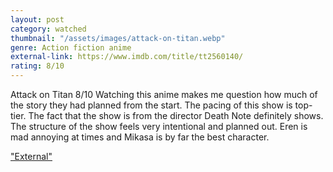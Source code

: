 ```yaml
---
layout: post
category: watched
thumbnail: "/assets/images/attack-on-titan.webp"
genre: Action fiction anime
external-link: https://www.imdb.com/title/tt2560140/
rating: 8/10
---
```

Attack on Titan
8/10
Watching this anime makes me question how much of the story they had planned from the start. The pacing of this show is top-tier. The fact that the show is from the director Death Note definitely shows. The structure of the show feels very intentional and planned out. Eren is mad annoying at times and Mikasa is by far the best character.

["External"](https://www.imdb.com/title/tt2560140/)